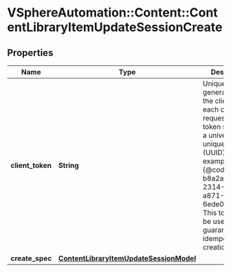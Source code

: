 # VSphereAutomation::Content::ContentLibraryItemUpdateSessionCreate

## Properties
Name | Type | Description | Notes
------------ | ------------- | ------------- | -------------
**client_token** | **String** | Unique token generated by the client for each creation request. The token should be a universally unique identifier (UUID), for example: {@code b8a2a2e3-2314-43cd-a871-6ede0f429751}. This token can be used to guarantee idempotent creation. | [optional] 
**create_spec** | [**ContentLibraryItemUpdateSessionModel**](ContentLibraryItemUpdateSessionModel.md) |  | [optional] 


